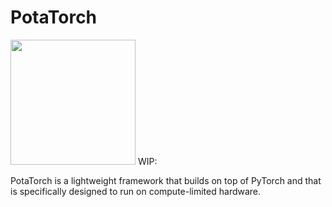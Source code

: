 # PotaTorch
<img src="https://github.com/crybot/potatorch/blob/potatorch-docs/potatorch.png?raw=true" width="200" height="200">
WIP:

PotaTorch is a lightweight framework that builds on top of PyTorch and that is specifically designed to run on compute-limited hardware.

